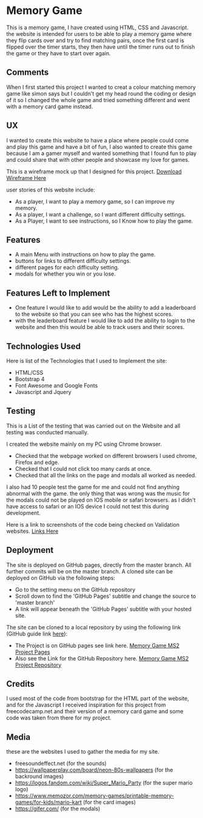 # Memory Game

This is a memory game, I have created using HTML, CSS and Javascript. the website is intended for users to be able to play a memory game where they flip cards over and try to find matching pairs, once the first card is flipped over the timer starts, they then have until the timer runs out to finish the game or they have to start over again.

## Comments

When I first started this project I wanted to creat a colour matching memory game like simon says but I couldn't get my head round the coding or design of it so I changed the whole game and tried something different and went with a memory card game instead.

## UX 

I wanted to create this website to have a place where people could come and play this game and have a bit of fun, I also wanted to create this game because I am a gamer myself and wanted something that I found fun to play and could share that with other people and showcase my love for games.

This is a wireframe mock up that I designed for this project. [Download Wireframe Here]()

user stories of this website include:

* As a player, I want to play a memory game, so I can improve my memory.
* As a player, I want a challenge, so I want different difficulty settings.
* As a Player, I want to see instructions, so I Know how to play the game. 

## Features

* A main Menu with instructions on how to play the game.
* buttons for links to different difficulty settings.
* different pages for each difficulty setting.
* modals for whether you win or you lose. 

## Features Left to Implement

* One feature I would like to add would be the ability to add a leaderboard to the website so that you can see who has the highest scores.
* with the leaderboard feature I would like to add the ability to login to the website and then this would be able to track users and their scores.

## Technologies Used

Here is list of the Technologies that I used to Implement the site:

* HTML/CSS
* Bootstrap 4
* Font Awesome and Google Fonts
* Javascript and Jquery

## Testing

This is a List of the testing that was carried out on the Website and all testing was conducted manually.

I created the website mainly on my PC using Chrome browser.

* Checked that the webpage worked on different browsers I used chrome, Firefox and edge. 
* Checked that I could not click too many cards at once.
* Checked that all the links on the page and modals all worked as needed.

I also had 10 people test the game for me and could not find anything abnormal with the game. the only thing that was wrong was the music for the modals could not be played on IOS mobile or safari browsers. as I didn't have access to safari or an IOS device I could not test this during development.

Here is a link to screenshots of the code being checked on Validation websites. [Links Here](https://github.com/djacura/memory-game/tree/master/assets/testing) 

## Deployment

The site is deployed on GitHub pages, directly from the master branch. All further commits will be on the master branch. A cloned site can be deployed on GitHub via the following steps:

* Go to the setting menu on the GitHub repository
* Scroll down to find the 'GitHub Pages' subtitle and change the source to 'master branch'
* A link will appear beneath the 'GitHub Pages' subtitle with your hosted site.

The site can be cloned to a local repository by using the following link (GitHub guide link [here](https://help.github.com/en/articles/cloning-a-repository)):

* The Project is on GitHub pages see link here. [Memory Game MS2 Project Pages](https://djacura.github.io/Muse/)
* Also see the Link for the GitHub Repository here. [Memory Game MS2 Project Repository](https://djacura.github.io/memory-game/)

## Credits

I used most of the code from bootstrap for the HTML part of the website, and for the Javascript I received inspiration for this project from freecodecamp.net and their version of a memory card game and some code was taken from there for my project.

## Media

these are the websites I used to gather the media for my site.

* freesoundeffect.net (for the sounds)
* https://wallpaperplay.com/board/neon-80s-wallpapers (for the backround images)
* https://logos.fandom.com/wiki/Super_Mario_Party (for the super mario logo)
* https://www.memozor.com/memory-games/printable-memory-games/for-kids/mario-kart (for the card images)
* https://gifer.com/ (for the modals)




